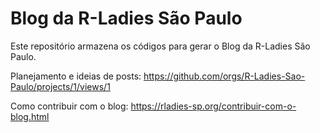 # Blog da R-Ladies São Paulo

Este repositório armazena os códigos para gerar o Blog da R-Ladies São Paulo.


Planejamento e ideias de posts: https://github.com/orgs/R-Ladies-Sao-Paulo/projects/1/views/1


Como contribuir com o blog: https://rladies-sp.org/contribuir-com-o-blog.html
